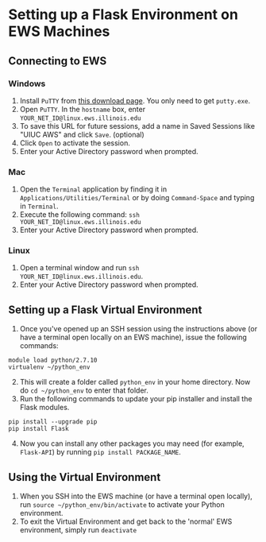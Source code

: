 # Setting up a Flask Environment on EWS Machines
## Connecting to EWS
### Windows
1. Install `PuTTY` from [this download page](http://www.chiark.greenend.org.uk/~sgtatham/putty/download.html). You only need to get `putty.exe`.
2. Open `PuTTY`. In the `hostname` box, enter `YOUR_NET_ID@linux.ews.illinois.edu`
3. To save this URL for future sessions, add a name in Saved Sessions like "UIUC AWS" and click `Save`. (optional)
4. Click `Open` to activate the session.
5. Enter your Active Directory password when prompted.

### Mac
1. Open the `Terminal` application by finding it in `Applications/Utilities/Terminal` or by doing `Command-Space` and typing in `Terminal`.
2. Execute the following command: `ssh YOUR_NET_ID@linux.ews.illinois.edu`
3. Enter your Active Directory password when prompted.

### Linux
1. Open a terminal window and run `ssh YOUR_NET_ID@linux.ews.illinois.edu`.
2. Enter your Active Directory password when prompted.

## Setting up a Flask Virtual Environment
1. Once you've opened up an SSH session using the instructions above (or have a terminal open locally on an EWS machine), issue the following commands:

  ```
  module load python/2.7.10
  virtualenv ~/python_env
  ```
2. This will create a folder called `python_env` in your home directory. Now do `cd ~/python_env` to enter that folder.
3. Run the following commands to update your pip installer and install the Flask modules.

  ```
  pip install --upgrade pip
  pip install Flask
  ``` 
4. Now you can install any other packages you may need (for example, `Flask-API`) by running `pip install PACKAGE_NAME`.

## Using the Virtual Environment
1. When you SSH into the EWS machine (or have a terminal open locally), run `source ~/python_env/bin/activate` to activate your Python environment.
2. To exit the Virtual Environment and get back to the 'normal' EWS environment, simply run `deactivate`
